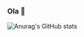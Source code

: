 ### Ola  👋

![Anurag's GitHub stats](https://github-readme-stats.vercel.app/api?username=anuraghazra&theme=dark&show_icons=true)
